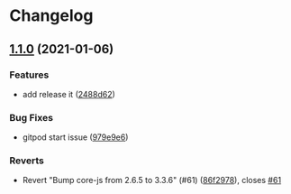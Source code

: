 # Changelog

## [1.1.0](https://www.github.com/gengjiawen/electron-devdocs/compare/v1.0.2...v1.1.0) (2021-01-06)


### Features

* add release it ([2488d62](https://www.github.com/gengjiawen/electron-devdocs/commit/2488d629d9ec300de3d32ccfd0f5947169fd1f44))


### Bug Fixes

* gitpod start issue ([979e9e6](https://www.github.com/gengjiawen/electron-devdocs/commit/979e9e6a261da6ebd3f2d9211cd1f5b6016bdf1c))


### Reverts

* Revert "Bump core-js from 2.6.5 to 3.3.6" (#61) ([86f2978](https://www.github.com/gengjiawen/electron-devdocs/commit/86f2978ece1ee77875def655a462610f08ecb17b)), closes [#61](https://www.github.com/gengjiawen/electron-devdocs/issues/61)
